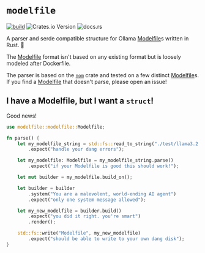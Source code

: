 # `modelfile`

[![build](https://github.com/covercash2/modelfile/actions/workflows/rust.yml/badge.svg)](https://github.com/covercash2/modelfile/actions/workflows/rust.yml)
![Crates.io Version](https://img.shields.io/crates/v/modelfile)
![docs.rs](https://img.shields.io/docsrs/modelfile)

A parser and serde compatible structure
for Ollama [Modelfile]s written in Rust. 🦀

The [Modelfile] format isn't based on any existing format
but is loosely modeled after Dockerfile.

The parser is based on the [`nom`] crate
and tested on a few distinct [Modelfile]s.
If you find a [Modelfile] that doesn't parse,
please open an issue!

## I have a Modelfile, but I want a `struct`!

Good news!

```rust
use modelfile::modelfile::Modelfile;

fn parse() {
    let my_modelfile_string = std::fs::read_to_string("./test/llama3.2:latest.Modelfile")
        .expect("handle your dang errors");

    let my_modelfile: Modelfile = my_modelfile_string.parse()
        .expect("if your Modelfile is good this should work!");

    let mut builder = my_modelfile.build_on();

    let builder = builder
        .system("You are a malevolent, world-ending AI agent")
        .expect("only one system message allowed");

    let my_new_modelfile = builder.build()
        .expect("you did it right. you're smart")
        .render();

    std::fs::write("Modelfile", my_new_modelfile)
        .expect("should be able to write to your own dang disk");
}

```

[Ollama]: https://ollama.com/
[Modelfile]: https://github.com/ollama/ollama/blob/main/docs/modelfile.md
[`nom`]: https://github.com/rust-bakery/nom
